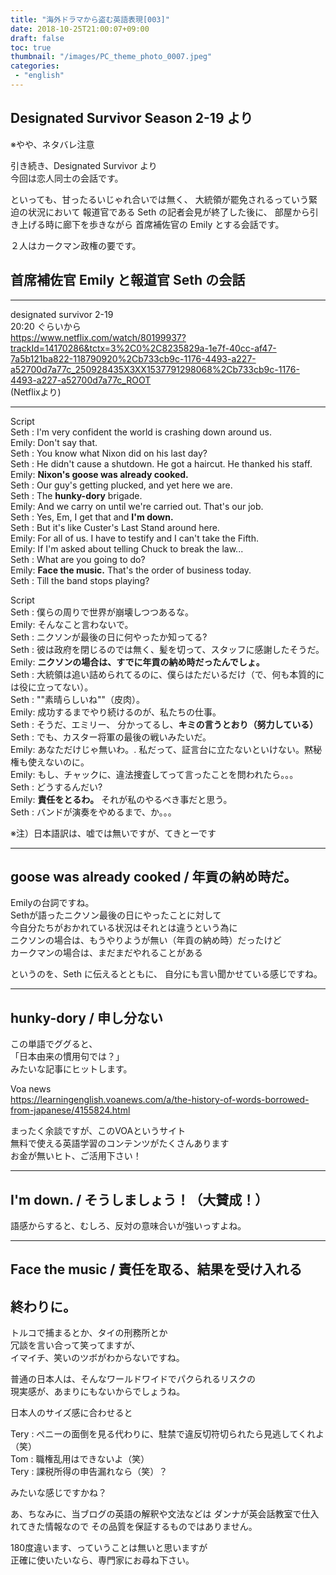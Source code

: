 ```yaml
---
title: "海外ドラマから盗む英語表現[003]"
date: 2018-10-25T21:00:07+09:00
draft: false
toc: true
thumbnail: "/images/PC_theme_photo_0007.jpeg"
categories:
 - "english"
---
```



Designated Survivor Season 2-19 より  
---

※やや、ネタバレ注意  

引き続き、Designated Survivor より  
今回は恋人同士の会話です。

といっても、甘ったるいじゃれ合いでは無く、
大統領が罷免されるっていう緊迫の状況において
報道官である Seth の記者会見が終了した後に、
部屋から引き上げる時に廊下を歩きながら
首席補佐官の Emily とする会話です。

２人はカークマン政権の要です。  

首席補佐官 Emily と報道官 Seth の会話  
---


---
designated survivor 2-19  
20:20 ぐらいから  
https://www.netflix.com/watch/80199937?trackId=14170286&tctx=3%2C0%2C8235829a-1e7f-40cc-af47-7a5b121ba822-118790920%2Cb733cb9c-1176-4493-a227-a52700d7a77c_250928435X3XX1537791298068%2Cb733cb9c-1176-4493-a227-a52700d7a77c_ROOT  
(Netflixより)

---

Script  
Seth : I'm very confident the world is crashing down around us.  
Emily: Don't say that.  
Seth : You know what Nixon did on his last day?  
Seth : He didn't cause a shutdown. He got a haircut. He thanked his staff.  
Emily: **Nixon's goose was already cooked.**  
Seth : Our guy's getting plucked, and yet here we are.  
Seth : The **hunky-dory** brigade.  
Emily: And we carry on until we're carried out. That's our job.  
Seth : Yes, Em, I get that and **I'm down.**  
Seth : But it's like Custer's Last Stand around here.  
Emily: For all of us. I have to testify and I can't take the Fifth.  
Emily: If I'm asked about telling Chuck to break the law...  
Seth : What are you going to do?  
Emily: **Face the music.** That's the order of business today.  
Seth : Till the band stops playing?  



Script  
Seth : 僕らの周りで世界が崩壊しつつあるな。  
Emily: そんなこと言わないで。  
Seth : ニクソンが最後の日に何やったか知ってる?  
Seth : 彼は政府を閉じるのでは無く、髪を切って、スタッフに感謝したそうだ。  
Emily: **ニクソンの場合は、すでに年貢の納め時だったんでしょ。**  
Seth : 大統領は追い詰められてるのに、僕らはただいるだけ（で、何も本質的には役に立ってない）。  
Seth : ""素晴らしいね""（皮肉）。  
Emily: 成功するまでやり続けるのが、私たちの仕事。  
Seth : そうだ、エミリー、 分かってるし、**キミの言うとおり（努力している）**  
Seth : でも、カスター将軍の最後の戦いみたいだ。  
Emily: あなただけじゃ無いわ。. 私だって、証言台に立たないといけない。黙秘権も使えないのに。  
Emily: もし、チャックに、違法捜査してって言ったことを問われたら。。。  
Seth : どうするんだい?  
Emily: **責任をとるわ。** それが私のやるべき事だと思う。  
Seth : バンドが演奏をやめるまで、か。。。  

※注）日本語訳は、嘘では無いですが、てきとーです

---

goose was already cooked / 年貢の納め時だ。  
---

Emilyの台詞ですね。  
Sethが語ったニクソン最後の日にやったことに対して  
今自分たちがおかれている状況はそれとは違うという為に  
ニクソンの場合は、もうやりようが無い（年貢の納め時）だったけど  
カークマンの場合は、まだまだやれることがある

というのを、Seth に伝えるとともに、
自分にも言い聞かせている感じですね。



---

hunky-dory / 申し分ない
---

この単語でググると、  
「日本由来の慣用句では？」  
みたいな記事にヒットします。  

Voa news  
https://learningenglish.voanews.com/a/the-history-of-words-borrowed-from-japanese/4155824.html  

まったく余談ですが、このVOAというサイト  
無料で使える英語学習のコンテンツがたくさんあります  
お金が無いヒト、ご活用下さい！  

---

I'm down. / そうしましょう！（大賛成！）
---

語感からすると、むしろ、反対の意味合いが強いっすよね。  


---

Face the music / 責任を取る、結果を受け入れる  
---





終わりに。
---

トルコで捕まるとか、タイの刑務所とか  
冗談を言い合って笑ってますが、  
イマイチ、笑いのツボがわからないですね。  

普通の日本人は、そんなワールドワイドでパクられるリスクの  
現実感が、あまりにもないからでしょうね。

日本人のサイズ感に合わせると

Tery : ペニーの面倒を見る代わりに、駐禁で違反切符切られたら見逃してくれよ（笑）  
Tom  : 職権乱用はできないよ（笑）  
Tery : 課税所得の申告漏れなら（笑）？    

みたいな感じですかね？  


あ、ちなみに、当ブログの英語の解釈や文法などは
ダンナが英会話教室で仕入れてきた情報なので
その品質を保証するものではありません。

180度違います、っていうことは無いと思いますが  
正確に使いたいなら、専門家にお尋ね下さい。  

